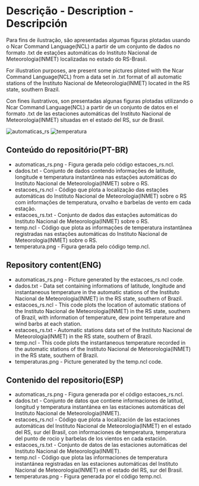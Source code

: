 # Descrição - Description - Descripción
Para fins de ilustração, são apresentadas algumas figuras plotadas usando o Ncar Command Language(NCL) a partir de um conjunto de dados no formato .txt de
estações automáticas do Instituto Nacional de Meteorologia(INMET) localizadas no estado do RS-Brasil.

For illustration purposes, are present some pictures ploted with the Ncar Command Language(NCL) from a data set in .txt format of all automatic stations
of the Instituto Nacional de Meteorologia(INMET) located in the RS state, southern Brazil.

Con fines ilustrativos, son presentadas algunas figuras plotadas utilizando o Ncar Command Language(NCL) a partir de un conjunto de datos en el formato
.txt de las estaciones automáticas del Instituto Nacional de Meteorologia(INMET) situadas en el estado del RS, sur de Brasil.

![automaticas_rs](https://user-images.githubusercontent.com/80546143/158456429-4fcdea4a-6f0a-423c-80b6-5c60a1643a45.png)
![temperatura](https://user-images.githubusercontent.com/80546143/158456731-ddbbd802-7a52-43f1-ab28-d9341b69b2e8.png)

## Conteúdo do repositório(PT-BR)
+ automaticas_rs.png - Figura gerada pelo código estacoes_rs.ncl.
+ dados.txt - Conjunto de dados contendo informações de latitude, longitude e temperatura instantânea nas estações automáticas do Instituto Nacional de Meteorologia(INMET) sobre o RS. 
+ estacoes_rs.ncl - Código que plota a localização das estações automáticas do Instituto Nacional de Meteorologia(INMET) sobre o RS com informações de temperatura, orvalho e barbelas de vento em cada estação.
+ estacoes_rs.txt - Conjunto de dados das estações automáticas do Instituto Nacional de Meteorologia(INMET) sobre o RS.
+ temp.ncl - Código que plota as informações de temperatura instantânea registradas nas estações automáticas do Instituto Nacional de Meteorologia(INMET) sobre o RS.
+ temperatura.png - Figura gerada pelo código temp.ncl. 

## Repository content(ENG)
+ automaticas_rs.png - Picture generated by the estacoes_rs.ncl code.
+ dados.txt - Data set containing informations of latitude, longitude and instantaneous temperature in the automatic stations of the Instituto Nacional de Meteorologia(INMET) in the RS state, southern of Brazil. 
+ estacoes_rs.ncl - This code plots the location of automatic stations of the Instituto Nacional de Meteorologia(INMET) in the RS state, southern of Brazil, with information of temperature, dew point temperature and wind barbs at each station. 
+ estacoes_rs.txt - Automatic stations data set of the Instituto Nacional de Meteorologia(INMET) in the RS state, southern of Brazil.
+ temp.ncl - This code plots the instantaneous temperature recorded in the automatic stations of the Instituto Nacional de Meteorologia(INMET) in the RS state, southern of Brazil.
+ temperaturas.png - Picture generated by the temp.ncl code.

## Contenido del repositorio(ESP)
+ automaticas_rs.png - Figura generada por el código estacoes_rs.ncl.
+ dados.txt - Conjunto de datos que contiene informaciones de latitud, longitud y temperatura instantánea en las estaciones automáticas del Instituto Nacional de Meteorologia(INMET).
+ estacoes_rs.ncl - Código que plota a localización de las estaciones automáticas del Instituto Nacional de Meteorologia(INMET) en el estado del RS, sur del Brasil, con informaciones de temperatura, temperatura del punto de rocio y barbelas de los vientos en cada estación.
+ estacoes_rs.txt - Conjunto de datos de las estaciones automáticas del Instituto Nacional de Meteorologia(INMET).
+ temp.ncl - Código que plota las informaciones de temperatura instantánea registradas en las estaciones automáticas del Instituto Nacional de Meteorologia(INMET) en el estado del RS, sur del Brasil. 
+ temperaturas.png - Figura generada por el código temp.ncl.
